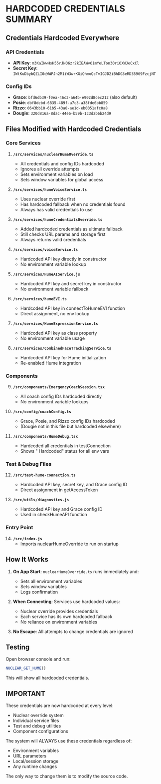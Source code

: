 # HARDCODED CREDENTIALS SUMMARY

## Credentials Hardcoded Everywhere

### API Credentials
- **API Key**: `m3KaINwHsH55rJNO6zr2kIEAWvOimYeLTon3OriOXWJeCxCl`
- **Secret Key**: `IWtKuDbybQZLI0qWWPJn2M1iW3wrKGiQhmoQcTvIGJD2iBhDG3eRD35969FzcjNT`

### Config IDs
- **Grace**: `bfd6db39-f0ea-46c3-a64b-e902d8cec212` (also default)
- **Posie**: `dbf8debd-6835-489f-a7c3-a38fde6bb859`
- **Rizzo**: `0643bb10-61b5-43a8-ae1d-eb0051afc0a8`
- **Dougie**: `320d816a-8dac-44e6-b59b-1c3d2b6b24d9`

## Files Modified with Hardcoded Credentials

### Core Services
1. **`/src/services/nuclearHumeOverride.ts`**
   - All credentials and config IDs hardcoded
   - Ignores all override attempts
   - Sets environment variables on load
   - Sets window variables for global access

2. **`/src/services/humeVoiceService.ts`**
   - Uses nuclear override first
   - Has hardcoded fallback when no credentials found
   - Always has valid credentials to use

3. **`/src/services/humeCredentialsOverride.ts`**
   - Added hardcoded credentials as ultimate fallback
   - Still checks URL params and storage first
   - Always returns valid credentials

4. **`/src/services/voiceService.ts`**
   - Hardcoded API key directly in constructor
   - No environment variable lookup

5. **`/src/services/HumeAIService.js`**
   - Hardcoded API key and secret key in constructor
   - No environment variable fallback

6. **`/src/services/humeEVI.ts`**
   - Hardcoded API key in connectToHumeEVI function
   - Direct assignment, no env lookup

7. **`/src/services/HumeExpressionService.ts`**
   - Hardcoded API key as class property
   - No environment variable usage

8. **`/src/services/CombinedFaceTrackingService.ts`**
   - Hardcoded API key for Hume initialization
   - Re-enabled Hume integration

### Components
9. **`/src/components/EmergencyCoachSession.tsx`**
   - All coach config IDs hardcoded directly
   - No environment variable lookups

10. **`/src/config/coachConfig.ts`**
    - Grace, Posie, and Rizzo config IDs hardcoded
    - (Dougie not in this file but hardcoded elsewhere)

11. **`/src/components/HumeDebug.tsx`**
    - Hardcoded all credentials in testConnection
    - Shows " Hardcoded" status for all env vars

### Test & Debug Files
12. **`/src/test-hume-connection.ts`**
    - Hardcoded API key, secret key, and Grace config ID
    - Direct assignment in getAccessToken

13. **`/src/utils/diagnostics.js`**
    - Hardcoded API key and Grace config ID
    - Used in checkHumeAPI function

### Entry Point
14. **`/src/index.js`**
    - Imports nuclearHumeOverride to run on startup

## How It Works

1. **On App Start**: `nuclearHumeOverride.ts` runs immediately and:
   - Sets all environment variables
   - Sets window variables
   - Logs confirmation

2. **When Connecting**: Services use hardcoded values:
   - Nuclear override provides credentials
   - Each service has its own hardcoded fallback
   - No reliance on environment variables

3. **No Escape**: All attempts to change credentials are ignored

## Testing

Open browser console and run:
```javascript
NUCLEAR_GET_HUME()
```

This will show all hardcoded credentials.

## IMPORTANT

These credentials are now hardcoded at every level:
- Nuclear override system
- Individual service files
- Test and debug utilities
- Component configurations

The system will ALWAYS use these credentials regardless of:
- Environment variables
- URL parameters
- Local/session storage
- Any runtime changes

The only way to change them is to modify the source code.
